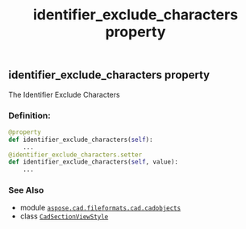 ﻿---
title: identifier_exclude_characters property
second_title: Aspose.CAD for Python via .NET API References
description: 
type: docs
weight: 360
url: /python-net/aspose.cad.fileformats.cad.cadobjects/cadsectionviewstyle/identifier_exclude_characters/
is_root: false
---

## identifier_exclude_characters property


The Identifier Exclude Characters
### Definition:
```python
@property
def identifier_exclude_characters(self):
    ...
@identifier_exclude_characters.setter
def identifier_exclude_characters(self, value):
    ...
```

### See Also
* module [`aspose.cad.fileformats.cad.cadobjects`](../../)
* class [`CadSectionViewStyle`](/cad/python-net/aspose.cad.fileformats.cad.cadobjects/cadsectionviewstyle)
